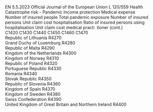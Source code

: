 EN  5.5.2023 Official Journal of the European Union L 120/559
 Health Catastrophe risk - Pandemic  Income protection  Medical expense  
Number of insured 
people  Total pandemic 
exposure  Number of 
insured persons  Unit claim cost 
hospitalisation  Ratio of insured 
persons using 
hospitalisation  Unit claim cost 
medical practi ­
tioner  (cont.)  
C1420  C1430  C1440  C1450  C1460  C1470  
Republic of Lithuania  R4270  
Grand Duchy of Luxemburg  R4280  
Republic of Malta  R4290  
Kingdom of the Netherlands  R4300  
Kingdom of Norway  R4310  
Republic of Poland  R4320  
Portuguese Republic  R4330  
Romania  R4340  
Slovak Republic  R4350  
Republic of Slovenia  R4360  
Kingdom of Spain  R4370  
Kingdom of Sweden  R4380  
Swiss Confederation  R4390  
United Kingdom of Great Britain and 
Northern Ireland  R4400